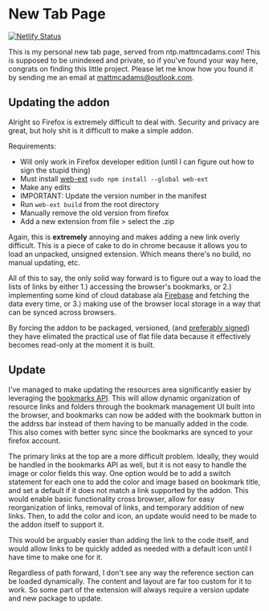 # New Tab Page

[![Netlify Status](https://api.netlify.com/api/v1/badges/265ffc23-9376-42ec-951f-a255b8679fb0/deploy-status)](https://app.netlify.com/sites/ntp-mattmcadams/deploys)

This is my personal new tab page, served from ntp.mattmcadams.com! This is supposed to be unindexed and private, so if you've found your way here, congrats on finding this little project. Please let me know how you found it by sending me an email at mattmcadams@outlook.com.

## Updating the addon

Alright so Firefox is extremely difficult to deal with. Security and privacy are great, but holy shit is it difficult to make a simple addon.

Requirements:

- Will only work in Firefox developer edition (until I can figure out how to sign the stupid thing)
- Must install [web-ext](https://extensionworkshop.com/documentation/develop/getting-started-with-web-ext/) `sudo npm install --global web-ext`
- Make any edits
- IMPORTANT: Update the version number in the manifest
- Run `web-ext build` from the root directory
- Manually remove the old version from firefox
- Add a new extension from file > select the .zip

Again, this is **extremely** annoying and makes adding a new link overly difficult. This is a piece of cake to do in chrome because it allows you to load an unpacked, unsigned extension. Which means there's no build, no manual updating, etc.

All of this to say, the only solid way forward is to figure out a way to load the lists of links by either 1.) accessing the browser's bookmarks, or 2.) implementing some kind of cloud database ala [Firebase](https://firebase.google.com/?authuser=1) and fetching the data every time, or 3.) making use of the browser local storage in a way that can be synced across browsers.

By forcing the addon to be packaged, versioned, (and [preferably signed](https://extensionworkshop.com/documentation/publish/signing-and-distribution-overview/#signing-your-addons)) they have elimated the practical use of flat file data because it effectively becomes read-only at the moment it is built.

## Update

I've managed to make updating the resources area significantly easier by leveraging the [bookmarks API](https://developer.mozilla.org/en-US/docs/Mozilla/Add-ons/WebExtensions/API/bookmarks). This will allow dynamic organization of resource links and folders through the bookmark management UI built into the browser, and bookmarks can now be added with the bookmark button in the addrss bar instead of them having to be manually added in the code. This also comes with better sync since the bookmarks are synced to your firefox account.

The primary links at the top are a more difficult problem. Ideally, they would be handled in the bookmarks API as well, but it is not easy to handle the image or color fields this way. One option would be to add a switch statement for each one to add the color and image based on bookmark title, and set a default if it does not match a link supported by the addon. This would enable basic functionality cross browser, allow for easy reorganization of links, removal of links, and temporary addition of new links. Then, to add the color and icon, an update would need to be made to the addon itself to support it.

This would be arguably easier than adding the link to the code itself, and would allow links to be quickly added as needed with a default icon until I have time to make one for it.

Regardless of path forward, I don't see any way the reference section can be loaded dynamically. The content and layout are far too custom for it to work. So some part of the extension will always require a version update and new package to update.

